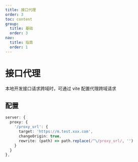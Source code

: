 ```yaml
---
title: 接口代理
order: 3
toc: content
group:
  title: 基础
  order: 3
nav:
  title: 指南
  order: 1
---
```


# 接口代理

本地开发接口请求跨域时，可通过 vite 配置代理跨域请求

## 配置

```ts | pure
server: {
  proxy: {
    '/proxy_url': {
      target: 'https://m.test.xxx.com',
      changeOrigin: true,
      rewrite: (path) => path.replace(/^\/proxy_url/, '')
    }
  }
},
```

